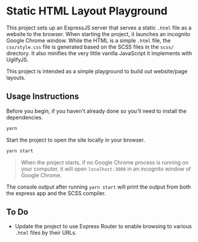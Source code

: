 # Static HTML Layout Playground

This project sets up an ExpressJS server that serves a static `.html` file as a website to the browser. When starting the project, it launches an incognito Google Chrome window. While the HTML is a simple `.html` file, the `css/style.css` file is generated based on the SCSS files in the `scss/` directory. It also minifies the very little vanilla JavaScript it implements with UglifyJS.

This project is intended as a simple playground to build out website/page layouts.

## Usage Instructions

Before you begin, if you haven't already done so you'll need to install the dependencies.

```sh
yarn
```

Start the project to open the site locally in your browser.

```sh
yarn start
```

> When the project starts, if no Google Chrome process is running on your computer, it will open `localhost:3000` in an incognito window of Google Chrome.

The console output after running `yarn start` will print the output from both the express app and the SCSS compiler.

## To Do

- Update the project to use Express Router to enable browsing to various `.html` files by their URLs.
